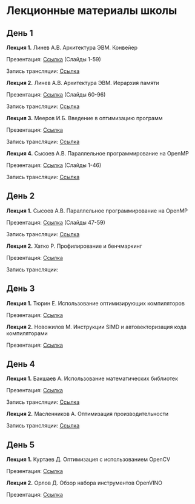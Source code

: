 # Лекционные материалы школы

## День 1

__Лекция 1.__ Линев А.В. Архитектура ЭВМ. Конвейер

  Презентация: [Cсылка](1.1-1.2._Linev_-_Architecture_Pipeline_and_Memory.pdf) (Слайды 1-59)

  Запись трансляции: [Cсылка](http://cloud.unn.ru/s/2xx38WspnQCPtar)

__Лекция 2.__ Линев А.В. Архитектура ЭВМ. Иерархия памяти

  Презентация: [Cсылка](1.1-1.2._Linev_-_Architecture_Pipeline_and_Memory.pdf) (Слайды 60-96)

  Запись трансляции: [Cсылка](http://cloud.unn.ru/s/Tie7yXwSZkNBHar)

__Лекция 3.__ Мееров И.Б. Введение в оптимизацию программ

  Презентация: [Cсылка](1.3._Meyerov_-_Intro_to_optimization.pdf)
  
  Запись трансляции: [Cсылка](http://cloud.unn.ru/s/YNyoKgCSpybeSqB)

__Лекция 4.__ Сысоев А.В. Параллельное программирование на OpenMP

  Презентация: [Cсылка](1.4-2.1._Sysoev_-_OpenMP.pdf) (Слайды 1-46)

  Запись трансляции: [Cсылка](http://cloud.unn.ru/s/epgDPgrBCmLHxzj)

## День 2

__Лекция 1.__ Сысоев А.В. Параллельное программирование на OpenMP

  Презентация: [Cсылка](1.4-2.1._Sysoev_-_OpenMP.pdf) (Слайды 47-59) 

  Запись трансляции: [Cсылка](http://cloud.unn.ru/s/fb2nPKZ3rcM6PD8)

__Лекция 2.__ Хатко Р. Профилирование и бенчмаркинг

  Презентация: [Cсылка](2.3._Khatko_-_Profiling_and_benchmarking.pdf) 

  Запись трансляции: 

## День 3

__Лекция 1.__ Тюрин Е. Использование оптимизирующих компиляторов

  Презентация: [Cсылка](3.1._Tyurin_-_Compilers_brief.pdf)

__Лекция 2.__ Новожилов М. Инструкции SIMD и автовекторизация кода компиляторами

  Презентация: [Cсылка](3.2._Novozhilov_SIMD_autovectorization.pdf)

## День 4

__Лекция 1.__ Бакшаев А. Использование математических библиотек

  Презентация: [Cсылка](4.1._Bakshaev_Math_libraries_overview.pdf)

  Запись трансляции: [Ссылка](http://cloud.unn.ru/s/3nJgseSNXEoRT7Y)

__Лекция 2.__ Масленников А. Оптимизация производительности

  Запись трансляции: [Ссылка]( http://cloud.unn.ru/s/W73b9JapXon8Prx)


## День 5

__Лекция 1.__ Куртаев Д. Оптимизация с использованием OpenCV

  Презентация: [Cсылка](5.1._Kurtaev_-_Optimizations_with_OpenCV.pdf)

__Лекция 2.__ Орлов Д. Обзор набора инструментов OpenVINO

  Презентация: [Cсылка](5.2._Orlov_-_OpenVINO_overview.pdf)
